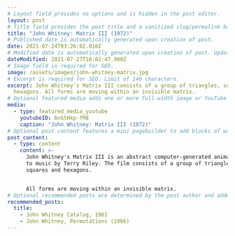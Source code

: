 ```yaml
---
# Layout field provides no options and is hidden in the post editor.
layout: post
# Title field provides the post title and a sanitized slug/permalink based on the title content. !!! Use a descriptive title and then do not change it !!!
title: "John Whitney: Matrix III (1972)"
# Published date is automatically generated upon creation of post.
date: 2021-07-24T03:26:02.016Z
# Modified date is automatically generated upon creation of post. Update Manually when the post is updated
dateModified: 2021-07-27T16:02:47.980Z
# Image field is required for SEO.
image: /assets/images/john-whitney-matrix.jpg
# Excerpt is required for SEO. Limit of 140 characters.
excerpt: John Whitney's Matrix III consists of a group of triangles, squares and
  hexagons. All forms are moving within an invisible matrix.
# Optional featured media adds one or more full-width image or YouTube embeds to the top of the post.
media:
  - type: featured_media_youtube
    youtubeID: 6nGtHkp-fM8
    caption: "John Whitney: Matrix III (1972)"
# Optional post content features a mini pagebuilder to add blocks of written content, images, and YouTube embeds to the post. Recommended at least one instance of WYSIWYG block.
post_content:
  - type: content
    content: >-
      John Whitney's Matrix III is an abstract computer-generated animation set
      to music by Terry Riley. The film consists of a group of triangles,
      squares and hexagons. 


      All forms are moving within an invisible matrix.
# Optional recommended posts are determined by the post author and added here. This is good for SEO and internal linking.
recommended_posts:
  title:
    - John Whitney Catalog, 1961
    - John Whitney, Permutations (1966)
---
```

